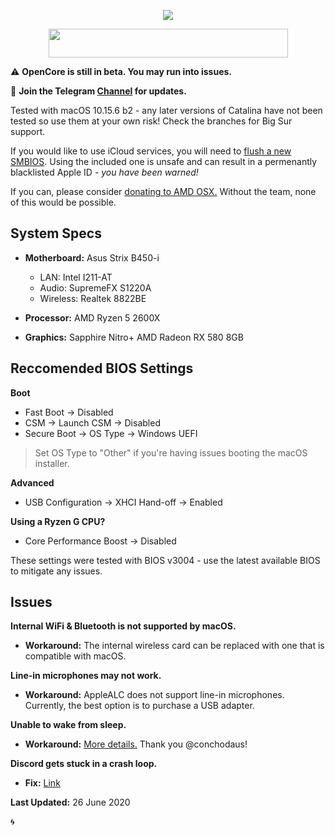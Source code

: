 <p align="center">
	<img src="https://ibin.co/52IbeCHLerMK.png"/>
</p>

<p align="center">
	<img src="https://ibin.co/4wROyHBs3PAE.png" width="383" height="46"/>
</p>

⚠️ **OpenCore is still in beta. You may run into issues.**

🔔 **Join the Telegram [Channel](https://t.me/macOSstrixB450i) for updates.**

Tested with macOS 10.15.6 b2 - any later versions of Catalina have not been tested so use them at your own risk! Check the branches for Big Sur support.

If you would like to use iCloud services, you will need to [flush a new SMBIOS](https://dortania.github.io/OpenCore-Desktop-Guide/AMD/zen.html#platforminfo). Using the included one is unsafe and can result in a permenantly blacklisted Apple ID - *you have been warned!*

If you can, please consider [donating to AMD OSX.](https://forum.amd-osx.com/index.php?dbtech-donate/drives/amd-os-x.1/donate) Without the team, none of this would be possible.

## System Specs

* **Motherboard:** Asus Strix B450-i
	* LAN: Intel I211-AT
	* Audio: SupremeFX S1220A
	* Wireless: Realtek 8822BE

* **Processor:** AMD Ryzen 5 2600X
* **Graphics:** Sapphire Nitro+ AMD Radeon RX 580 8GB

## Reccomended BIOS Settings

**Boot**

* Fast Boot → Disabled
* CSM → Launch CSM → Disabled
* Secure Boot → OS Type → Windows UEFI

> Set OS Type to "Other" if you're having issues booting the macOS installer.

**Advanced**

* USB Configuration → XHCI Hand-off → Enabled

**Using a Ryzen G CPU?**

* Core Performance Boost → Disabled

These settings were tested with BIOS v3004 - use the latest available BIOS to mitigate any issues.

## Issues

**Internal WiFi & Bluetooth is not supported by macOS.**

* **Workaround:** The internal wireless card can be replaced with one that is compatible with macOS.

**Line-in microphones may not work.**

* **Workaround:** AppleALC does not support line-in microphones. Currently, the best option is to purchase a USB adapter.

**Unable to wake from sleep.**

* **Workaround:** [More details.](https://github.com/willza3/macOS-strix-B450i/issues/13#issuecomment-642053047) Thank you @conchodaus!

**Discord gets stuck in a crash loop.**

* **Fix:** [Link](https://discordapp.com/channels/249992304503291905/263798638373896203/717912500498333746)

**Last Updated:** 26 June 2020

🌀